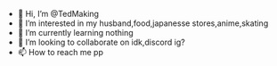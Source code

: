 - 👋 Hi, I’m @TedMaking
- 👀 I’m interested in my husband,food,japanesse stores,anime,skating
- 🌱 I’m currently learning nothing
- 💞️ I’m looking to collaborate on idk,discord ig?
- 📫 How to reach me pp

<!---
TedMaking/TedMaking is a ✨ special ✨ repository because its `README.md` (this file) appears on your GitHub profile.
You can click the Preview link to take a look at your changes.
--->
